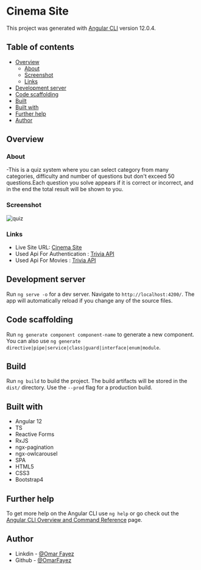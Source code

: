 
# Cinema Site
This project was generated with [Angular CLI](https://github.com/angular/angular-cli) version 12.0.4.

## Table of contents

- [Overview](#overview)
  - [About](#About)
  - [Screenshot](#screenshot)
  - [Links](#links)
- [Development server](#Development-server)
- [Code scaffolding](#Code-scaffolding)
- [Built](#built)
- [Built with](#built-with)
- [Further help](#Further-help)
- [Author](#author)
## Overview

### About

-This is a quiz system where you can select category from many categories, difficulty and number of questions but don't exceed 50 questions.Each question you solve appears if it is correct or incorrect, and in the end the total result will be shown to you.

### Screenshot

![quiz](https://im.ezgif.com/tmp/ezgif-1-c853ad8cb30e.gif)

### Links

- Live Site URL: [Cinema Site](https://omarfayez.github.io/11.MoviesSite/)
- Used Api For Authentication : [Trivia API](https://opentdb.com/api_config.php)
- Used Api For Movies : [Trivia API](https://opentdb.com/api_config.php)

## Development server

Run `ng serve -o` for a dev server. Navigate to `http://localhost:4200/`. The app will automatically reload if you change any of the source files.

## Code scaffolding

Run `ng generate component component-name` to generate a new component. You can also use `ng generate directive|pipe|service|class|guard|interface|enum|module`.

## Build

Run `ng build` to build the project. The build artifacts will be stored in the `dist/` directory. Use the `--prod` flag for a production build.

## Built with

- Angular 12
- TS
- Reactive Forms
- RxJS
- ngx-pagination
- ngx-owlcarousel
- SPA
- HTML5
- CSS3
- Bootstrap4

## Further help

To get more help on the Angular CLI use `ng help` or go check out the [Angular CLI Overview and Command Reference](https://angular.io/cli) page.

## Author

- Linkdin - [@Omar Fayez](https://www.linkedin.com/in/fayez-95/)
- Github - [@OmarFayez](https://github.com/OmarFayez)
